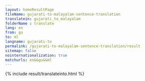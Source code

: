```yaml
---
layout: homeResultPage
fileName: gujarati-to-malayalam-sentence-translation
translatein: gujarati_to_malayalam
folderName : translate
lang: en
from: gu
to: ml
langname: gujarati-to
permalink: /gujarati-to-malayalam-sentence-translation/result
sitemap: false
nointernationalization: true
matchurls: en&&gu&&ml
---
```

{% include result/translateinto.html %}

<script src="/js/result/translation.js" data-foldername="{{page.folderName}}" data-lang="{{page.lang}}"></script>
